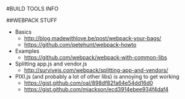 #BUILD TOOLS INFO

##WEBPACK STUFF
- Basics
    + http://blog.madewithlove.be/post/webpack-your-bags/
    + https://github.com/petehunt/webpack-howto
- Examples
    + https://github.com/webpack/webpack-with-common-libs
- Splitting app.js and vendor.js
    + http://survivejs.com/webpack/splitting-app-and-vendors/
- PIXI.js (and probably a lot of other libs) is annoying to get working
    + https://gist.github.com/oal/898df82fa64e54dd16d0
    + https://gist.github.com/mjackson/ecd3914ebee934f4daf4